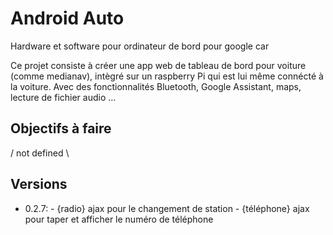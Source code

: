 # Android Auto
Hardware et software pour ordinateur de bord pour google car

Ce projet consiste à créer une app web de tableau de bord pour voiture (comme medianav), intègré sur un raspberry Pi qui est lui même connécté à la voiture. Avec des fonctionnalités Bluetooth, Google Assistant, maps, lecture de fichier audio ...

## Objectifs à faire
/ not defined \

## Versions
* 0.2.7: - {radio} ajax pour le changement de station
         - {téléphone} ajax pour taper et afficher le numéro de téléphone
